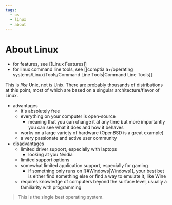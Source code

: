 ```yaml
---
tags:
  - os
  - linux
  - about
---
```

# About Linux

- for features, see [[Linux Features]]
- for linux command line tools, see [[comptia a+/operating systems/Linux/Tools/Command Line Tools|Command Line Tools]]

This is *like* Unix, not *is* Unix. There are probably thousands of distributions at this point, most of which are based on a singular architecture/flavor of Linux.

- advantages
	- it's absolutely free
	- everything on your computer is open-source
		- meaning that you can change it at any time but more importantly you can see what it does and how it behaves
	- works on a large variety of hardware (OpenBSD is a great example)
	- a very passionate and active user community
- disadvantages
	- limited driver support, especially with laptops
		- looking at you Nvidia
	- limited support options
	- somewhat limited application support, especially for gaming
		- if something only runs on [[#Windows|Windows]], your best bet is either find something else or find a way to emulate it, like Wine
	- requires knowledge of computers beyond the surface level, usually a familiarity with programming

>This is the single best operating system.

